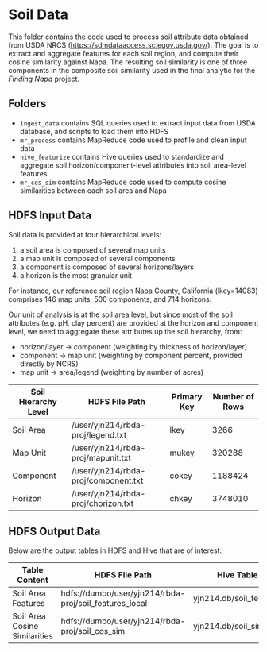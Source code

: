 # Soil Data
This folder contains the code used to process soil attribute data obtained from USDA NRCS (https://sdmdataaccess.sc.egov.usda.gov/). The goal is to extract and aggregate features for each soil region, and compute their cosine similarity against Napa. The resulting soil similarity is one of three components in the composite soil similarity used in the final analytic for the *Finding Napa* project. 

## Folders
* `ingest_data` contains SQL queries used to extract input data from USDA database, and scripts to load them into HDFS
* `mr_process` contains MapReduce code used to profile and clean input data 
* `hive_featurize` contains Hive queries used to standardize and aggregate soil horizon/component-level attributes into soil area-level features 
* `mr_cos_sim` contains MapReduce code used to compute cosine similarities between each soil area and Napa 

## HDFS Input Data

Soil data is provided at four hierarchical levels: 
1. a soil area is composed of several map units 
2. a map unit is composed of several components 
3. a component is composed of several horizons/layers 
4. a horizon is the most granular unit 

For instance, our reference soil region Napa County, California (lkey=14083) comprises 146 map units, 500 components, and 714 horizons. 

Our unit of analysis is at the soil area level, but since most of the soil attributes (e.g. pH, clay percent) are provided at the horizon and component level, we need to aggregate these attributes up the soil hierarchy, from: 
* horizon/layer -> component (weighting by thickness of horizon/layer)
* component -> map unit (weighting by component percent, provided directly by NCRS)
* map unit -> area/legend (weighting by number of acres)

| Soil Hierarchy Level | HDFS File Path | Primary Key | Number of Rows | 
| ----------- | ----------- | ----------- | ----------- |
| Soil Area | /user/yjn214/rbda-proj/legend.txt | lkey | 3266 | 
| Map Unit | /user/yjn214/rbda-proj/mapunit.txt |  mukey | 320288 | 
| Component | /user/yjn214/rbda-proj/component.txt | cokey | 1188424 | 
| Horizon | /user/yjn214/rbda-proj/chorizon.txt | chkey | 3748010 | 

## HDFS Output Data

Below are the output tables in HDFS and Hive that are of interest: 

| Table Content | HDFS File Path | Hive Table | 
| ----------- | ----------- | ----------- | 
| Soil Area Features | hdfs://dumbo/user/yjn214/rbda-proj/soil_features_local | yjn214.db/soil_features | 
| Soil Area Cosine Similarities | hdfs://dumbo/user/yjn214/rbda-proj/soil_cos_sim | yjn214.db/soil_sim |  

